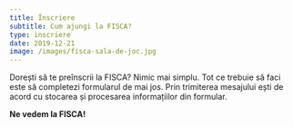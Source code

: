 ```yaml
---
title: Înscriere
subtitle: Cum ajungi la FISCA?
type: inscriere
date: 2019-12-21
image: /images/fisca-sala-de-joc.jpg
---
```


Dorești să te preînscrii la FISCA? Nimic mai simplu. Tot ce trebuie să faci este să completezi formularul de mai jos.
Prin trimiterea mesajului ești de acord cu stocarea și procesarea informațiilor din formular.

**Ne vedem la FISCA!**
